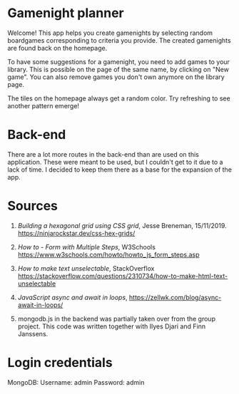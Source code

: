 # Gamenight planner

Welcome!
This app helps you create gamenights by selecting random boardgames corresponding to criteria you provide.
The created gamenights are found back on the homepage.

To have some suggestions for a gamenight, you need to add games to your library. 
This is possible on the page of the same name, by clicking on "New game".
You can also remove games you don't own anymore on the library page.

The tiles on the homepage always get a random color. Try refreshing to see another pattern emerge!

# Back-end

There are a lot more routes in the back-end than are used on this application.
These were meant to be used, but I couldn't get to it due to a lack of time.
I decided to keep them there as a base for the expansion of the app.
# Sources

1. *Building a hexagonal grid using CSS grid*, Jesse Breneman, 15/11/2019.
https://ninjarockstar.dev/css-hex-grids/

2. *How to - Form with Multiple Steps*, W3Schools
https://www.w3schools.com/howto/howto_js_form_steps.asp


3. *How to make text unselectable*, StackOverflox
https://stackoverflow.com/questions/2310734/how-to-make-html-text-unselectable

4. *JavaScript async and await in loops*, 
https://zellwk.com/blog/async-await-in-loops/

5. mongodb.js in the backend was partially taken over from the group project. This code was written together with Ilyes Djari and Finn Janssens.


# Login credentials
MongoDB:
    Username: admin
    Password: admin